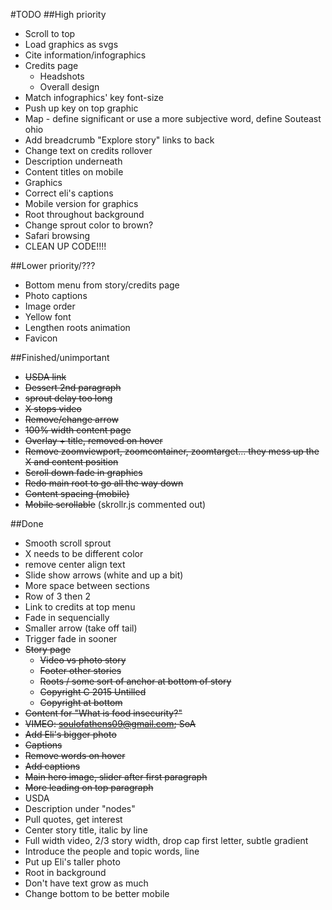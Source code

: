 #TODO
##High priority

* Scroll to top
* Load graphics as svgs
* Cite information/infographics
* Credits page
	* Headshots
	* Overall design
* Match infographics' key font-size
* Push up key on top graphic
* Map - define significant or use a more subjective word, define Souteast ohio
* Add breadcrumb "Explore story" links to back
* Change text on credits rollover
* Description underneath
* Content titles on mobile
* Graphics
* Correct eli's captions
* Mobile version for graphics
* Root throughout background
* Change sprout color to brown?
* Safari browsing
* CLEAN UP CODE!!!!

##Lower priority/???
* Bottom menu from story/credits page
* Photo captions
* Image order
* Yellow font
* Lengthen roots animation
* Favicon

##Finished/unimportant
* ~~USDA link~~
* ~~Dessert 2nd paragraph~~
* ~~sprout delay too long~~
* ~~X stops video~~
* ~~Remove/change arrow~~
* ~~100% width content page~~
* ~~Overlay + title, removed on hover~~
* ~~Remove zoomviewport, zoomcontainer, zoomtarget... they mess up the X and content position~~
* ~~Scroll down fade in graphics~~
* ~~Redo main root to go all the way down~~
* ~~Content spacing (mobile)~~
* ~~Mobile scrollable~~ (skrollr.js commented out)


##Done
* Smooth scroll sprout
* X needs to be different color
* remove center align text
* Slide show arrows (white and up a bit)
* More space between sections
* Row of 3 then 2
* Link to credits at top menu
* Fade in sequencially
* Smaller arrow (take off tail)
* Trigger fade in sooner
* ~~Story page~~
	* ~~Video vs photo story~~
	* ~~Footer other stories~~
	* ~~Roots / some sort of anchor at bottom of story~~
	* ~~Copyright C 2015 Untilled~~
	* ~~Copyright at bottom~~
* ~~Content for "What is food insecurity?"~~
* ~~VIMEO: soulofathens09@gmail.com; SoA~~
* ~~Add Eli's bigger photo~~
* ~~Captions~~
* ~~Remove words on hover~~
* ~~Add captions~~
* ~~Main hero image, slider after first paragraph~~
* ~~More leading on top paragraph~~
* USDA
* Description under "nodes"
* Pull quotes, get interest
* Center story title, italic by line
* Full width video, 2/3 story width, drop cap first letter, subtle gradient
* Introduce the people and topic words, line
* Put up Eli's taller photo
* Root in background
* Don't have text grow as much
* Change bottom to be better mobile
